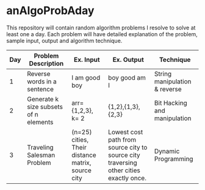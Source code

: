 anAlgoProbAday
==============

This repository will contain random algorithm problems I resolve to solve at least one a day. Each problem will have detailed explanation of the problem, sample input, output and algorithm technique. 

| Day | Problem Description                   | Ex. Input                                         | Ex. Output                                                                             | Technique                     |
|-----|---------------------------------------|---------------------------------------------------|----------------------------------------------------------------------------------------|-------------------------------|
| 1   | Reverse words in a sentence           | I am good boy                                     | boy good am I                                                                          | String manipulation & reverse |
| 2   | Generate k size subsets of n elements | arr=\{1,2,3\}, k= 2                               | {1,2},{1,3},{2,3}                                                                      | Bit Hacking and manipulation  |
| 3   | Traveling Salesman Problem            | (n=25) cities, Their distance matrix, source city | Lowest cost path from source city to source city traversing other cities exactly once. | Dynamic Programming           |
